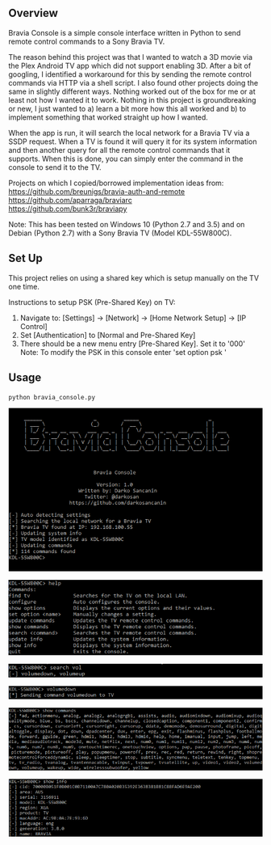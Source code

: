 ## Overview 
Bravia Console is a simple console interface written in Python to send remote control commands to a Sony Bravia TV.

The reason behind this project was that I wanted to watch a 3D movie via the Plex Android TV app which did not support enabling 3D. After a bit of googling, I identified a workaround for this by sending the remote control commands via HTTP via a shell script. I also found other projects doing the same in slightly different ways. Nothing worked out of the box for me or at least not how I wanted it to work.  Nothing in this project is groundbreaking or new, I just wanted to a) learn a bit more how this all worked and b) to implement something that worked straight up how I wanted.

When the app is run, it will search the local network for a Bravia TV via a SSDP request. When a TV is found it will query it for its system information and then another query for all the remote control commands that it supports. When this is done, you can simply enter the command in the console to send it to the TV.

Projects on which I copied/borrowed implementation ideas from:  
https://github.com/breunigs/bravia-auth-and-remote  
https://github.com/aparraga/braviarc  
https://github.com/bunk3r/braviapy 

Note: This has been tested on Windows 10 (Python 2.7 and 3.5) and on Debian (Python 2.7) with a Sony Bravia TV (Model KDL-55W800C).

## Set Up 
This project relies on using a shared key which is setup manually on the TV one time.

Instructions to setup PSK (Pre-Shared Key) on TV:  
1. Navigate to: [Settings] -> [Network] -> [Home Network Setup] -> [IP Control]  
2. Set [Authentication] to [Normal and Pre-Shared Key]  
3. There should be a new menu entry [Pre-Shared Key]. Set it to '000'  
Note: To modify the PSK in this console enter 'set option psk <value>' 

## Usage

`python bravia_console.py`

![Banner](https://raw.githubusercontent.com/darkosancanin/bravia_console/master/screenshots/banner.png)

![Help](https://raw.githubusercontent.com/darkosancanin/bravia_console/master/screenshots/help.png)

![Search](https://raw.githubusercontent.com/darkosancanin/bravia_console/master/screenshots/search.png)

![Sending Commands](https://raw.githubusercontent.com/darkosancanin/bravia_console/master/screenshots/sending_command.png)

![Show Commands](https://raw.githubusercontent.com/darkosancanin/bravia_console/master/screenshots/show_commands.png)

![Show Info](https://raw.githubusercontent.com/darkosancanin/bravia_console/master/screenshots/show_info.png)


